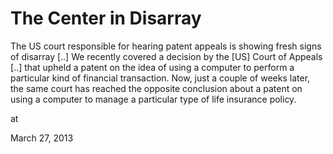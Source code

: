 # The Center in Disarray
The US court responsible for hearing patent appeals is showing fresh 
signs of disarray [..] We recently covered a decision by the [US] Court of Appeals [..] that upheld a patent on the idea of using a computer to perform a particular kind of financial transaction. Now, just a couple of weeks later, the same court has reached the opposite conclusion about a patent on using a computer to manage a particular type of life insurance policy.








at

March 27, 2013















